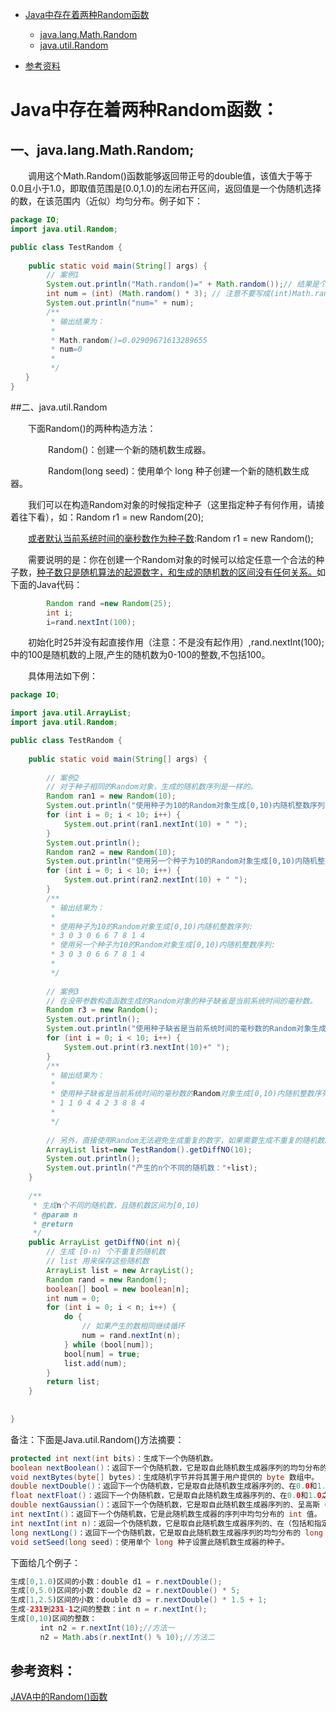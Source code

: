 <!-- TOC -->
- [Java中存在着两种Random函数](#Java中存在着两种Random函数)
    - [java.lang.Math.Random](#一、java.lang.Math.Random)
    - [java.util.Random](#二、java.util.Random)
   
 - [参考资料](#参考资料：)
<!-- /TOC -->

# Java中存在着两种Random函数：

## 一、java.lang.Math.Random;

　　调用这个Math.Random()函数能够返回带正号的double值，该值大于等于0.0且小于1.0，即取值范围是[0.0,1.0)的左闭右开区间，返回值是一个伪随机选择的数，在该范围内（近似）均匀分布。例子如下：

```java
package IO;
import java.util.Random;

public class TestRandom {
    
    public static void main(String[] args) {
        // 案例1
        System.out.println("Math.random()=" + Math.random());// 结果是个double类型的值，区间为[0.0,1.0）
        int num = (int) (Math.random() * 3); // 注意不要写成(int)Math.random()*3，这个结果为0，因为先执行了强制转换
        System.out.println("num=" + num);
        /**
         * 输出结果为：
         * 
         * Math.random()=0.02909671613289655
         * num=0
         * 
         */
　　}
}
```

##二、java.util.Random

　　下面Random()的两种构造方法：

　　　　 Random()：创建一个新的随机数生成器。

　　　　 Random(long seed)：使用单个 long 种子创建一个新的随机数生成器。

　　我们可以在构造Random对象的时候指定种子（这里指定种子有何作用，请接着往下看），如：Random r1 = new Random(20);

　　[或者默认当前系统时间的毫秒数作为种子数]():Random r1 = new Random();

　　需要说明的是：你在创建一个Random对象的时候可以给定任意一个合法的种子数，[种子数只是随机算法的起源数字，和生成的随机数的区间没有任何关系。]()如下面的Java代码：
    
```java
        Random rand =new Random(25);
        int i;
        i=rand.nextInt(100);
```
　　初始化时25并没有起直接作用（注意：不是没有起作用）,rand.nextInt(100);中的100是随机数的上限,产生的随机数为0-100的整数,不包括100。

　　具体用法如下例：

```java
package IO;

import java.util.ArrayList;
import java.util.Random;

public class TestRandom {
    
    public static void main(String[] args) {
        
        // 案例2
        // 对于种子相同的Random对象，生成的随机数序列是一样的。
        Random ran1 = new Random(10);
        System.out.println("使用种子为10的Random对象生成[0,10)内随机整数序列: ");
        for (int i = 0; i < 10; i++) {
            System.out.print(ran1.nextInt(10) + " ");
        }
        System.out.println();
        Random ran2 = new Random(10);
        System.out.println("使用另一个种子为10的Random对象生成[0,10)内随机整数序列: ");
        for (int i = 0; i < 10; i++) {
            System.out.print(ran2.nextInt(10) + " ");
        }
        /**
         * 输出结果为：
         * 
         * 使用种子为10的Random对象生成[0,10)内随机整数序列: 
         * 3 0 3 0 6 6 7 8 1 4 
         * 使用另一个种子为10的Random对象生成[0,10)内随机整数序列: 
         * 3 0 3 0 6 6 7 8 1 4 
         * 
         */
        
        // 案例3
        // 在没带参数构造函数生成的Random对象的种子缺省是当前系统时间的毫秒数。
        Random r3 = new Random();
        System.out.println();
        System.out.println("使用种子缺省是当前系统时间的毫秒数的Random对象生成[0,10)内随机整数序列");
        for (int i = 0; i < 10; i++) {
            System.out.print(r3.nextInt(10)+" ");
        }
        /**
         * 输出结果为：
         * 
         * 使用种子缺省是当前系统时间的毫秒数的Random对象生成[0,10)内随机整数序列
         * 1 1 0 4 4 2 3 8 8 4
         *  
         */
        
        // 另外，直接使用Random无法避免生成重复的数字，如果需要生成不重复的随机数序列，需要借助数组和集合类
        ArrayList list=new TestRandom().getDiffNO(10);
        System.out.println();
        System.out.println("产生的n个不同的随机数："+list);
    }
    
    /**
     * 生成n个不同的随机数，且随机数区间为[0,10)
     * @param n
     * @return
     */
    public ArrayList getDiffNO(int n){
        // 生成 [0-n) 个不重复的随机数
        // list 用来保存这些随机数
        ArrayList list = new ArrayList();
        Random rand = new Random();
        boolean[] bool = new boolean[n];
        int num = 0;
        for (int i = 0; i < n; i++) {
            do {
                // 如果产生的数相同继续循环
                num = rand.nextInt(n);
            } while (bool[num]);
            bool[num] = true;
            list.add(num);
        }
        return list;
    }
    
    
}
```

备注：下面是Java.util.Random()方法摘要：

```java
protected int next(int bits)：生成下一个伪随机数。
boolean nextBoolean()：返回下一个伪随机数，它是取自此随机数生成器序列的均匀分布的boolean值。
void nextBytes(byte[] bytes)：生成随机字节并将其置于用户提供的 byte 数组中。
double nextDouble()：返回下一个伪随机数，它是取自此随机数生成器序列的、在0.0和1.0之间均匀分布的 double值。
float nextFloat()：返回下一个伪随机数，它是取自此随机数生成器序列的、在0.0和1.0之间均匀分布float值。
double nextGaussian()：返回下一个伪随机数，它是取自此随机数生成器序列的、呈高斯（“正态”）分布的double值，其平均值是0.0标准差是1.0。
int nextInt()：返回下一个伪随机数，它是此随机数生成器的序列中均匀分布的 int 值。
int nextInt(int n)：返回一个伪随机数，它是取自此随机数生成器序列的、在（包括和指定值（不包括）之间均匀分布的int值。
long nextLong()：返回下一个伪随机数，它是取自此随机数生成器序列的均匀分布的 long 值。
void setSeed(long seed)：使用单个 long 种子设置此随机数生成器的种子。
```
下面给几个例子：
```java
生成[0,1.0)区间的小数：double d1 = r.nextDouble();
生成[0,5.0)区间的小数：double d2 = r.nextDouble() * 5;
生成[1,2.5)区间的小数：double d3 = r.nextDouble() * 1.5 + 1;
生成-231到231-1之间的整数：int n = r.nextInt();
生成[0,10)区间的整数：
　　　　int n2 = r.nextInt(10);//方法一
　　　　n2 = Math.abs(r.nextInt() % 10);//方法二
```

## 参考资料：
[JAVA中的Random()函数](https://www.cnblogs.com/ningvsban/p/3590722.html)